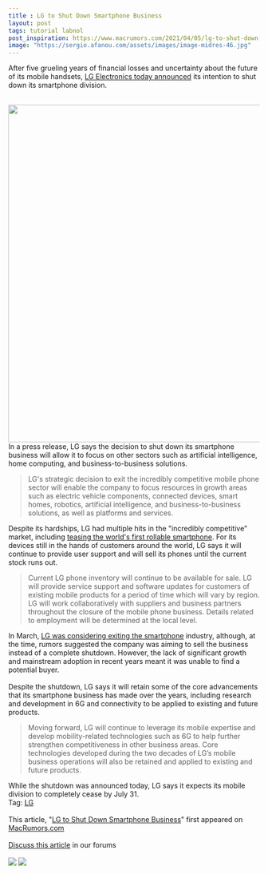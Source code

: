 ```yaml
---
title : LG to Shut Down Smartphone Business
layout: post
tags: tutorial labnol
post_inspiration: https://www.macrumors.com/2021/04/05/lg-to-shut-down-smartphone-business/
image: "https://sergio.afanou.com/assets/images/image-midres-46.jpg"
---
```


After five grueling years of financial losses and uncertainty about the future of its mobile handsets, <a href="http://www.lgnewsroom.com/2021/04/lg-to-close-mobile-phone-business-worldwide/">LG Electronics today announced</a> its intention to shut down its smartphone division.
<br/>

<br/>
<img src="https://images.macrumors.com/article-new/2021/01/lg-wing.jpeg" alt="" width="1200" height="676" class="aligncenter size-full wp-image-779404" />
<br/>
In a press release, LG says the decision to shut down its smartphone business will allow it to focus on other sectors such as artificial intelligence, home computing, and business-to-business solutions.
<br/>
<blockquote>LG's strategic decision to exit the incredibly competitive mobile phone sector will enable the company to focus resources in growth areas such as electric vehicle components, connected devices, smart homes, robotics, artificial intelligence, and business-to-business solutions, as well as platforms and services.</blockquote>Despite its hardships, LG had multiple hits in the "incredibly competitive" market, including <a href="https://www.macrumors.com/2021/01/12/lg-teases-first-rollable-smartphone-ces/">teasing the world's first rollable smartphone</a>. For its devices still in the hands of customers around the world, LG says it will continue to provide user support and will sell its phones until the current stock runs out.
<br/>
<blockquote>Current LG phone inventory will continue to be available for sale. LG will provide service support and software updates for customers of existing mobile products for a period of time which will vary by region. LG will work collaboratively with suppliers and business partners throughout the closure of the mobile phone business. Details related to employment will be determined at the local level.</blockquote>In March, <a href="https://www.macrumors.com/2021/03/22/lg-looking-to-shut-down-smartphone-business/">LG was considering exiting the smartphone</a> industry, although, at the time, rumors suggested the company was aiming to sell the business instead of a complete shutdown. However, the lack of significant growth and mainstream adoption in recent years meant it was unable to find a potential buyer. 
<br/>

<br/>
Despite the shutdown, LG says it will retain some of the core advancements that its smartphone business has made over the years, including research and development in 6G and connectivity to be applied to existing and future products.
<br/>
<blockquote>Moving forward, LG will continue to leverage its mobile expertise and develop mobility-related technologies such as 6G to help further strengthen competitiveness in other business areas. Core technologies developed during the two decades of LG’s mobile business operations will also be retained and applied to existing and future products.</blockquote>While the shutdown was announced today, LG says it expects its mobile division to completely cease by July 31.<div class="linkback">Tag: <a href="https://www.macrumors.com/guide/lg/">LG</a></div><br/>This article, &quot;<a href="https://www.macrumors.com/2021/04/05/lg-to-shut-down-smartphone-business/">LG to Shut Down Smartphone Business</a>&quot; first appeared on <a href="https://www.macrumors.com">MacRumors.com</a><br/><br/><a href="https://forums.macrumors.com/threads/lg-to-shut-down-smartphone-business.2290647/">Discuss this article</a> in our forums<br/><br/><div class="feedflare">
<a href="http://feeds.macrumors.com/~ff/MacRumors-All?a=6e6sZGY-ick:jg-yZklsZ9k:6W8y8wAjSf4"><img src="http://feeds.feedburner.com/~ff/MacRumors-All?d=6W8y8wAjSf4" border="0"></img></a> <a href="http://feeds.macrumors.com/~ff/MacRumors-All?a=6e6sZGY-ick:jg-yZklsZ9k:qj6IDK7rITs"><img src="http://feeds.feedburner.com/~ff/MacRumors-All?d=qj6IDK7rITs" border="0"></img></a>
</div><img src="http://feeds.feedburner.com/~r/MacRumors-All/~4/6e6sZGY-ick" height="1" width="1" alt=""/>